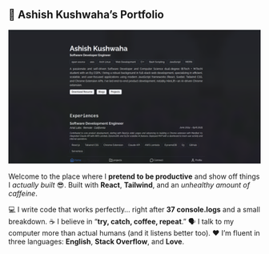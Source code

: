 ## 🚀 Ashish Kushwaha’s Portfolio

![Preview](./assets/Preview.png)

Welcome to the place where I **pretend to be productive** and show off things I _actually built_ 😎.
Built with **React**, **Tailwind**, and an _unhealthy amount of caffeine_.

💻 I write code that works perfectly… right after **37 console.logs** and a small breakdown.
☕ I believe in “**try, catch, coffee, repeat**.”
🗣️ I talk to my computer more than actual humans (and it listens better too).
❤️ I’m fluent in three languages: **English**, **Stack Overflow**, and **Love**.
